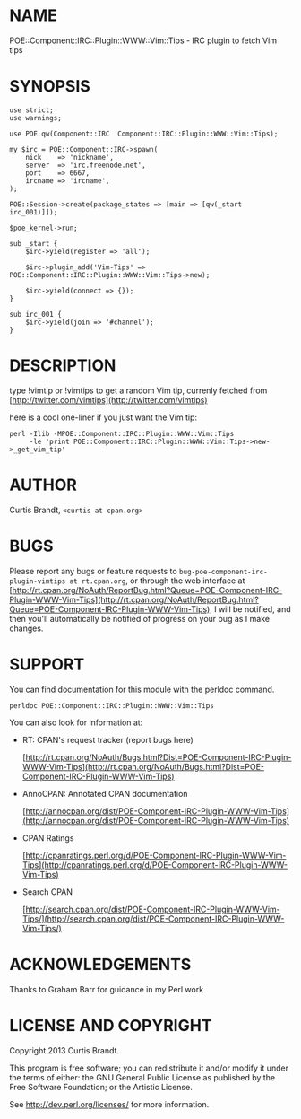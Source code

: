 # NAME

POE::Component::IRC::Plugin::WWW::Vim::Tips - IRC plugin to fetch Vim tips



# SYNOPSIS

    use strict;
    use warnings;

    use POE qw(Component::IRC  Component::IRC::Plugin::WWW::Vim::Tips);

    my $irc = POE::Component::IRC->spawn(
        nick    => 'nickname',
        server  => 'irc.freenode.net',
        port    => 6667,
        ircname => 'ircname',
    );

    POE::Session->create(package_states => [main => [qw(_start irc_001)]]);

    $poe_kernel->run;

    sub _start {
        $irc->yield(register => 'all');

        $irc->plugin_add('Vim-Tips' => POE::Component::IRC::Plugin::WWW::Vim::Tips->new);

        $irc->yield(connect => {});
    }

    sub irc_001 {
        $irc->yield(join => '#channel');
    }

# DESCRIPTION

type !vimtip or !vimtips to get a random Vim tip, currenly fetched from [http://twitter.com/vimtips](http://twitter.com/vimtips)

here is a cool one-liner if you just want the Vim tip:

    perl -Ilib -MPOE::Component::IRC::Plugin::WWW::Vim::Tips
         -le 'print POE::Component::IRC::Plugin::WWW::Vim::Tips->new->_get_vim_tip'

# AUTHOR

Curtis Brandt, `<curtis at cpan.org>`

# BUGS

Please report any bugs or feature requests to `bug-poe-component-irc-plugin-vimtips at rt.cpan.org`, or through
the web interface at [http://rt.cpan.org/NoAuth/ReportBug.html?Queue=POE-Component-IRC-Plugin-WWW-Vim-Tips](http://rt.cpan.org/NoAuth/ReportBug.html?Queue=POE-Component-IRC-Plugin-WWW-Vim-Tips).  I will be notified, and then you'll
automatically be notified of progress on your bug as I make changes.







# SUPPORT

You can find documentation for this module with the perldoc command.

    perldoc POE::Component::IRC::Plugin::WWW::Vim::Tips



You can also look for information at:

- RT: CPAN's request tracker (report bugs here)

    [http://rt.cpan.org/NoAuth/Bugs.html?Dist=POE-Component-IRC-Plugin-WWW-Vim-Tips](http://rt.cpan.org/NoAuth/Bugs.html?Dist=POE-Component-IRC-Plugin-WWW-Vim-Tips)

- AnnoCPAN: Annotated CPAN documentation

    [http://annocpan.org/dist/POE-Component-IRC-Plugin-WWW-Vim-Tips](http://annocpan.org/dist/POE-Component-IRC-Plugin-WWW-Vim-Tips)

- CPAN Ratings

    [http://cpanratings.perl.org/d/POE-Component-IRC-Plugin-WWW-Vim-Tips](http://cpanratings.perl.org/d/POE-Component-IRC-Plugin-WWW-Vim-Tips)

- Search CPAN

    [http://search.cpan.org/dist/POE-Component-IRC-Plugin-WWW-Vim-Tips/](http://search.cpan.org/dist/POE-Component-IRC-Plugin-WWW-Vim-Tips/)



# ACKNOWLEDGEMENTS

Thanks to Graham Barr for guidance in my Perl work



# LICENSE AND COPYRIGHT

Copyright 2013 Curtis Brandt.

This program is free software; you can redistribute it and/or modify it
under the terms of either: the GNU General Public License as published
by the Free Software Foundation; or the Artistic License.

See http://dev.perl.org/licenses/ for more information.
